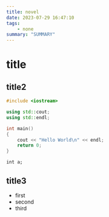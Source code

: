 ```yaml
---
title: novel
date: 2023-07-29 16:47:10
tags:
	- none
summary: "SUMMARY"
---
```


# title
## title2

```C++
#include <iostream>

using std::cout;
using std::endl;

int main()
{
	cout << "Hello World\n" << endl;
	return 0;
}
```

	int a;
	
## title3

- first
- second
- third